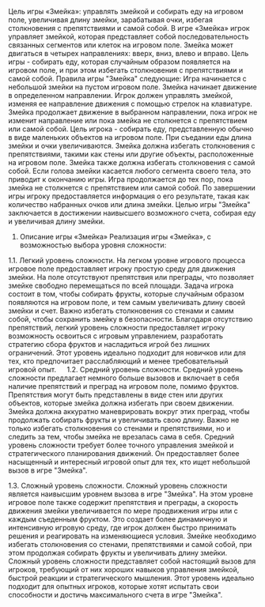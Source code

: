 Цель игры «Змейка»: управлять змейкой и собирать еду на игровом поле, увеличивая длину змейки, зарабатывая очки, избегая столкновения с препятствиями и самой собой.
В игре «Змейка» игрок управляет змейкой, которая представляет собой последовательность связанных сегментов или клеток на игровом поле. Змейка может двигаться в четырех направлениях: вверх, вниз, влево и вправо. Цель игры - собирать еду, которая случайным образом появляется на игровом поле, и при этом избегать столкновения с препятствиями и самой собой.
Правила игры "Змейка" следующие:
	Игра начинается с небольшой змейки на пустом игровом поле.
	Змейка начинает движение в определенном направлении.
	Игрок должен управлять змейкой, изменяя ее направление движения с помощью стрелок на клавиатуре.
	Змейка продолжает движение в выбранном направлении, пока игрок не изменит направление или пока змейка не столкнется с препятствием или самой собой.
	Цель игрока - собирать еду, представленную обычно в виде маленьких объектов на игровом поле. При съедании еды длина змейки и очки увеличиваются.
	Змейка должна избегать столкновения с препятствиями, такими как стены или другие объекты, расположенные на игровом поле.
	Змейка также должна избегать столкновения с самой собой. Если голова змейки касается любого сегмента своего тела, это приводит к окончанию игры.
	Игра продолжается до тех пор, пока змейка не столкнется с препятствием или самой собой.
По завершении игры игроку предоставляется информация о его результате, такая как количество набранных очков или длина змейки.
Целью игры "Змейка" заключается в достижении наивысшего возможного счета, собирая еду и увеличивая длину змейки.
 
1. Описание игры «Змейка»
Реализация игры «Змейка», с возможностью выбора уровня сложности:

1.1. Легкий уровень сложности.
На легком уровне игрового процесса игровое поле предоставляет игроку простую среду для движения змейки. На поле отсутствуют препятствия или преграды, что позволяет змейке свободно перемещаться по всей площади. Задача игрока состоит в том, чтобы собирать фрукты, которые случайным образом появляются на игровом поле, и тем самым увеличивать длину своей змейки и счет. Важно избегать столкновения со стенами и самим собой, чтобы сохранить змейку в безопасности. Благодаря отсутствию препятствий, легкий уровень сложности предоставляет игроку возможность освоиться с игровым управлением, разработать стратегию сбора фруктов и насладиться игрой без лишних ограничений. Этот уровень идеально подходит для новичков или для тех, кто предпочитает расслабляющий и менее требовательный игровой опыт.
 
1.2. Средний уровень сложности.
Средний уровень сложности предлагает немного больше вызовов и включает в себя наличие препятствий и преград на игровом поле, помимо фруктов. Препятствия могут быть представлены в виде стен или других объектов, которые змейка должна избегать при своем движении. Змейка должна аккуратно маневрировать вокруг этих преград, чтобы продолжать собирать фрукты и увеличивать свою длину. Важно не только избегать столкновения со стенами и препятствиями, но и следить за тем, чтобы змейка не врезалась сама в себя. Средний уровень сложности требует более точного управления змейкой и стратегического планирования движений. Он предоставляет более насыщенный и интересный игровой опыт для тех, кто ищет небольшой вызов в игре "Змейка".

1.3. Сложный уровень сложности.
Сложный уровень сложности является наивысшим уровнем вызова в игре "Змейка". На этом уровне игровое поле также содержит препятствия и преграды, а скорость движения змейки увеличивается по мере продвижения игры или с каждым съеденным фруктом. Это создает более динамичную и интенсивную игровую среду, где игрок должен быстро принимать решения и реагировать на изменяющиеся условия. Змейке необходимо избегать столкновения со стенами, препятствиями и самой собой, при этом продолжая собирать фрукты и увеличивать длину змейки. Сложный уровень сложности представляет собой настоящий вызов для игроков, требующий от них хороших навыков управления змейкой, быстрой реакции и стратегического мышления. Этот уровень идеально подходит для опытных игроков, которые хотят испытать свои способности и достичь максимального счета в игре "Змейка".

